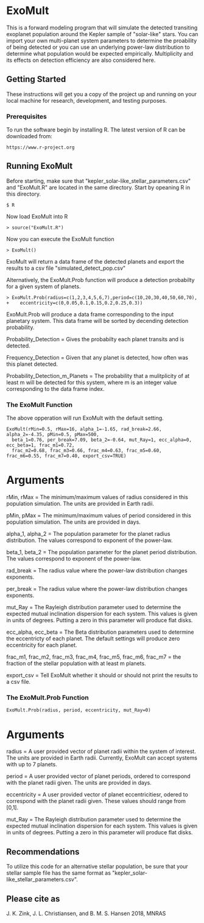 # ExoMult

This is a forward modeling program that will simulate the detected transiting exoplanet population around the Kepler sample of "solar-like" stars. You can import your own multi-planet system parameters to determine the proability of being detected or you can use an underlying power-law distribution to determine what population would be expected empirically. Multiplicity and its effects on detection efficiency are also considered here.

## Getting Started

These instructions will get you a copy of the project up and running on your local machine for research, development, and testing purposes. 

### Prerequisites

To run the software begin by installing R. The latest version of R can be downloaded from:
```
https://www.r-project.org
```

## Running ExoMult

Before starting, make sure that "kepler_solar-like_stellar_parameters.csv" and "ExoMult.R" are located in the same directory. Start by opeaning R in this directory.

```
$ R
```
Now load ExoMult into R
```
> source("ExoMult.R")
```
Now you can execute the ExoMult function
```
> ExoMult()
```
ExoMult will return a data frame of the detected planets and export the results to a csv file "simulated_detect_pop.csv"

Alternatively, the ExoMult.Prob function will produce a detection probabilty for a given system of planets.
```
> ExoMult.Prob(radius=c(1,2,3,4,5,6,7),period=c(10,20,30,40,50,60,70),
+    eccentricity=c(0,0.05,0.1,0.15,0.2,0.25,0.3))
```

ExoMult.Prob will produce a data frame corresponding to the input planetary system. This data frame will be sorted by decending detection probability. 

  Probability_Detection = Gives the probabilty each planet transits and is detected.

  Frequency_Detection = Given that any planet is detected, how often was this planet detected.

  Probability_Detection_m_Planets = The probability that a mulitplicity of at least m will be detected for this system, where m is an integer value corresponding to the data frame index. 


### The ExoMult Function

The above opperation will run ExoMult with the default setting.
```
ExoMult(rMin=0.5, rMax=16, alpha_1=-1.65, rad_break=2.66, alpha_2=-4.35, pMin=0.5, pMax=500, 
  beta_1=0.76, per_break=7.09, beta_2=-0.64, mut_Ray=1, ecc_alpha=0, ecc_beta=1, frac_m1=0.72,
  frac_m2=0.68, frac_m3=0.66, frac_m4=0.63, frac_m5=0.60, frac_m6=0.55, frac_m7=0.40, export_csv=TRUE)
```
# Arguments


rMin, rMax   =   The minimum/maximum values of radius considered in this population simulation. The units are provided in Earth radii.


pMin, pMax = The minimum/maximum values of period considered in this population simulation. The units are provided in days.


alpha_1, alpha_2 = The population parameter for the planet radius distribution. The values correspond to exponent of the power-law.


beta_1, beta_2 = The population parameter for the planet period distribution. The values correspond to exponent of the power-law.


rad_break = The radius value where the power-law distribution changes exponents.  


per_break = The radius value where the power-law distribution changes exponents.  


mut_Ray = The Rayleigh distribution parameter used to determine the expected mutual inclination dispersion for each system. This values is given in units of degrees. Putting a zero in this parameter will produce flat disks. 


ecc_alpha, ecc_beta = The Beta distribution parameters used to determine the eccentricty of each planet. The default settings will produce zero eccentricity for each planet.


frac_m1, frac_m2, frac_m3, frac_m4, frac_m5, frac_m6, frac_m7 = the fraction of the stellar population with at least m planets.


export_csv = Tell ExoMult whether it should or should not print the results to a csv file.


### The ExoMult.Prob Function

```
ExoMult.Prob(radius, period, eccentricity, mut_Ray=0)
```
# Arguments


radius = A user provided vector of planet radii within the system of interest. The units are provided in Earth radii. Currently, ExoMult can accept systems with up to 7 planets.


period = A user provided vector of planet periods, ordered to correspond with the planet radii given. The units are provided in days.

eccentricity = A user provided vector of planet eccentricitiesr, odered to correspond with the planet radii given. These values should range from [0,1].


mut_Ray = The Rayleigh distribution parameter used to determine the expected mutual inclination dispersion for each system. This values is given in units of degrees. Putting a zero in this parameter will produce flat disks.



## Recommendations

To utilize this code for an alternative stellar population, be sure that your stellar sample file has the same format as "kepler_solar-like_stellar_parameters.csv". 

## Please cite as
J. K. Zink, J. L. Christiansen, and  B. M. S. Hansen 2018, MNRAS 


